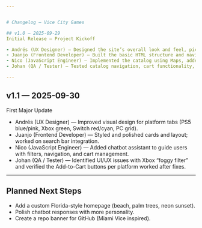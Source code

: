 ```yaml
---


# Changelog — Vice City Games

## v1.0 — 2025-09-29  
Initial Release — Project Kickoff  

- Andrés (UX Designer) — Designed the site’s overall look and feel, picked the Miami Vice / neon aesthetic, and set the structure for the homepage and console tabs.  
- Juanjo (Frontend Developer) — Built the basic HTML structure and navigation system (Home, Shop, Cart).  
- Nico (JavaScript Engineer) — Implemented the catalog using Maps, added console tabs, filters, and shopping cart logic.  
- Johan (QA / Tester) — Tested catalog navigation, cart functionality, and helped debug issues with image loading.  

---
```


## v1.1 — 2025-09-30  
First Major Update  

- Andrés (UX Designer) — Improved visual design for platform tabs (PS5 blue/pink, Xbox green, Switch red/cyan, PC grid).  
- Juanjo (Frontend Developer) — Styled and polished cards and layout; worked on search bar integration.  
- Nico (JavaScript Engineer) — Added chatbot assistant to guide users with filters, navigation, and cart management.  
- Johan (QA / Tester) — Identified UI/UX issues with Xbox “foggy filter” and verified the Add-to-Cart buttons per platform worked after fixes.  

---

## Planned Next Steps  
- Add a custom Florida-style homepage (beach, palm trees, neon sunset).  
- Polish chatbot responses with more personality.  
- Create a repo banner for GitHub (Miami Vice inspired).